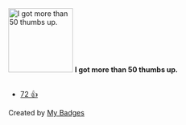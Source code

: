<img src="https://my-badges.github.io/my-badges/thumbs-up-50.png" alt="I got more than 50 thumbs up." title="I got more than 50 thumbs up." width="128">
<strong>I got more than 50 thumbs up.</strong>
<br><br>

* <a href="https://github.com/webpack/webpack/issues/1643#issuecomment-317436595">72 👍</a>


Created by <a href="https://github.com/my-badges/my-badges">My Badges</a>